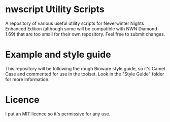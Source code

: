 # nwscript Utility Scripts
A repository of various useful utility scripts for Neverwinter Nights Enhanced Edition (although some will be compatible with NWN Diamond 1.69) that are too small for their own repository. Feel free to submit changes.

# Example and style guide
This repository will be following the rough Bioware style guide, so it's Camel Case and commented for use in the toolset. Look in the "Style Guide" folder for more information.

# Licence
I put an MIT licence so it's permissive for any use.
